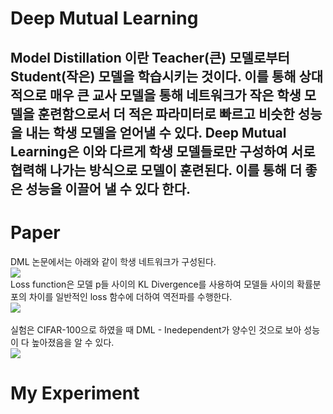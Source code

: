 # Deep Mutual Learning
## Model Distillation 이란 Teacher(큰) 모델로부터 Student(작은) 모델을 학습시키는 것이다. 이를 통해 상대적으로 매우 큰 교사 모델을 통해 네트워크가 작은 학생 모델을 훈련함으로서 더 적은 파라미터로 빠르고 비슷한 성능을 내는 학생 모델을 얻어낼 수 있다. Deep Mutual Learning은 이와 다르게 학생 모델들로만 구성하여 서로 협력해 나가는 방식으로 모델이 훈련된다. 이를 통해 더 좋은 성능을 이끌어 낼 수 있다 한다. 
# Paper
DML 논문에서는 아래와 같이 학생 네트워크가 구성된다. <br>
<img src = https://user-images.githubusercontent.com/55969260/72857528-357f0580-3d01-11ea-9732-e2132c8261e4.png> <br>
Loss function은 모델 p들 사이의 KL Divergence를 사용하여 모델들 사이의 확률분포의 차이를 일반적인 loss 함수에 더하여 역전파를 수행한다. <br>
<img src = https://user-images.githubusercontent.com/55969260/72857719-d79eed80-3d01-11ea-82cc-a07031425818.png> <br>
<br>
실험은 CIFAR-100으로 하였을 때 DML - Inedependent가 양수인 것으로 보아 성능이 다 높아졌음을 알 수 있다. <br>
<img src = https://user-images.githubusercontent.com/55969260/72857859-38c6c100-3d02-11ea-91af-203d0dec0f79.png><br>
# My Experiment
